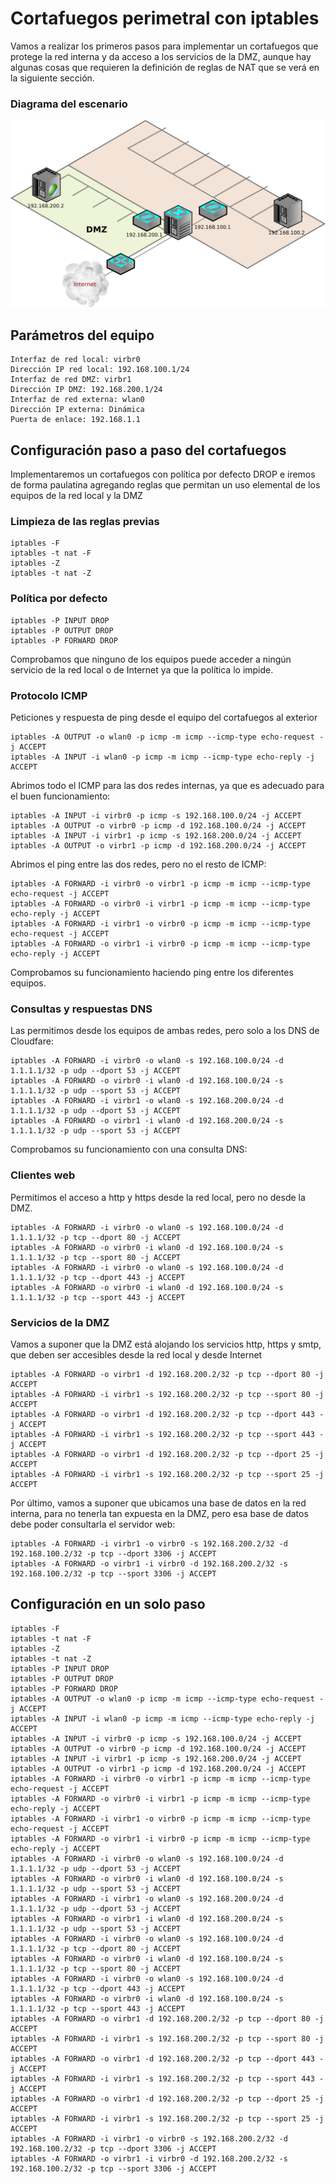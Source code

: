 # Cortafuegos perimetral con iptables

Vamos a realizar los primeros pasos para implementar un cortafuegos
que protege la red interna y da acceso a los servicios de la DMZ,
aunque hay algunas cosas que requieren la definición de reglas de NAT
que se verá en la siguiente sección.

### Diagrama del escenario

![diagrama_escenario](escenario_curso.png)

## Parámetros del equipo

```
Interfaz de red local: virbr0
Dirección IP red local: 192.168.100.1/24
Interfaz de red DMZ: virbr1
Dirección IP DMZ: 192.168.200.1/24
Interfaz de red externa: wlan0
Dirección IP externa: Dinámica
Puerta de enlace: 192.168.1.1
```

## Configuración paso a paso del cortafuegos

Implementaremos un cortafuegos con política por defecto DROP e iremos
de forma paulatina agregando reglas que permitan un uso elemental de
los equipos de la red local y la DMZ

### Limpieza de las reglas previas

```
iptables -F
iptables -t nat -F
iptables -Z
iptables -t nat -Z
```

### Política por defecto

```
iptables -P INPUT DROP
iptables -P OUTPUT DROP
iptables -P FORWARD DROP
```

Comprobamos que ninguno de los equipos puede acceder a ningún servicio
de la red local o de Internet ya que la política lo impide.

### Protocolo ICMP

Peticiones y respuesta de ping desde el equipo del cortafuegos al exterior

```
iptables -A OUTPUT -o wlan0 -p icmp -m icmp --icmp-type echo-request -j ACCEPT
iptables -A INPUT -i wlan0 -p icmp -m icmp --icmp-type echo-reply -j ACCEPT
```

Abrimos todo el ICMP para las dos redes internas, ya que es adecuado
para el buen funcionamiento:

```
iptables -A INPUT -i virbr0 -p icmp -s 192.168.100.0/24 -j ACCEPT
iptables -A OUTPUT -o virbr0 -p icmp -d 192.168.100.0/24 -j ACCEPT
iptables -A INPUT -i virbr1 -p icmp -s 192.168.200.0/24 -j ACCEPT
iptables -A OUTPUT -o virbr1 -p icmp -d 192.168.200.0/24 -j ACCEPT
```

Abrimos el ping entre las dos redes, pero no el resto de ICMP:

```
iptables -A FORWARD -i virbr0 -o virbr1 -p icmp -m icmp --icmp-type echo-request -j ACCEPT
iptables -A FORWARD -o virbr0 -i virbr1 -p icmp -m icmp --icmp-type echo-reply -j ACCEPT
iptables -A FORWARD -i virbr1 -o virbr0 -p icmp -m icmp --icmp-type echo-request -j ACCEPT
iptables -A FORWARD -o virbr1 -i virbr0 -p icmp -m icmp --icmp-type echo-reply -j ACCEPT
```

Comprobamos su funcionamiento haciendo ping entre los diferentes equipos.

### Consultas y respuestas DNS

Las permitimos desde los equipos de ambas redes, pero solo a los DNS
de Cloudfare:

```
iptables -A FORWARD -i virbr0 -o wlan0 -s 192.168.100.0/24 -d 1.1.1.1/32 -p udp --dport 53 -j ACCEPT
iptables -A FORWARD -o virbr0 -i wlan0 -d 192.168.100.0/24 -s 1.1.1.1/32 -p udp --sport 53 -j ACCEPT
iptables -A FORWARD -i virbr1 -o wlan0 -s 192.168.200.0/24 -d 1.1.1.1/32 -p udp --dport 53 -j ACCEPT
iptables -A FORWARD -o virbr1 -i wlan0 -d 192.168.200.0/24 -s 1.1.1.1/32 -p udp --sport 53 -j ACCEPT
```

Comprobamos su funcionamiento con una consulta DNS:

### Clientes web

Permitimos el acceso a http y https desde la red local, pero no desde
la DMZ.

```
iptables -A FORWARD -i virbr0 -o wlan0 -s 192.168.100.0/24 -d 1.1.1.1/32 -p tcp --dport 80 -j ACCEPT
iptables -A FORWARD -o virbr0 -i wlan0 -d 192.168.100.0/24 -s 1.1.1.1/32 -p tcp --sport 80 -j ACCEPT
iptables -A FORWARD -i virbr0 -o wlan0 -s 192.168.100.0/24 -d 1.1.1.1/32 -p tcp --dport 443 -j ACCEPT
iptables -A FORWARD -o virbr0 -i wlan0 -d 192.168.100.0/24 -s 1.1.1.1/32 -p tcp --sport 443 -j ACCEPT
```

### Servicios de la DMZ

Vamos a suponer que la DMZ está alojando los servicios http, https y
smtp, que deben ser accesibles desde la red local y desde Internet

```
iptables -A FORWARD -o virbr1 -d 192.168.200.2/32 -p tcp --dport 80 -j ACCEPT
iptables -A FORWARD -i virbr1 -s 192.168.200.2/32 -p tcp --sport 80 -j ACCEPT
iptables -A FORWARD -o virbr1 -d 192.168.200.2/32 -p tcp --dport 443 -j ACCEPT
iptables -A FORWARD -i virbr1 -s 192.168.200.2/32 -p tcp --sport 443 -j ACCEPT
iptables -A FORWARD -o virbr1 -d 192.168.200.2/32 -p tcp --dport 25 -j ACCEPT
iptables -A FORWARD -i virbr1 -s 192.168.200.2/32 -p tcp --sport 25 -j ACCEPT
```

Por último, vamos a suponer que ubicamos una base de datos en la red
interna, para no tenerla tan expuesta en la DMZ, pero esa base de
datos debe poder consultarla el servidor web:

```
iptables -A FORWARD -i virbr1 -o virbr0 -s 192.168.200.2/32 -d 192.168.100.2/32 -p tcp --dport 3306 -j ACCEPT
iptables -A FORWARD -o virbr1 -i virbr0 -d 192.168.200.2/32 -s 192.168.100.2/32 -p tcp --sport 3306 -j ACCEPT
```

## Configuración en un solo paso


```
iptables -F
iptables -t nat -F
iptables -Z
iptables -t nat -Z
iptables -P INPUT DROP
iptables -P OUTPUT DROP
iptables -P FORWARD DROP
iptables -A OUTPUT -o wlan0 -p icmp -m icmp --icmp-type echo-request -j ACCEPT
iptables -A INPUT -i wlan0 -p icmp -m icmp --icmp-type echo-reply -j ACCEPT
iptables -A INPUT -i virbr0 -p icmp -s 192.168.100.0/24 -j ACCEPT
iptables -A OUTPUT -o virbr0 -p icmp -d 192.168.100.0/24 -j ACCEPT
iptables -A INPUT -i virbr1 -p icmp -s 192.168.200.0/24 -j ACCEPT
iptables -A OUTPUT -o virbr1 -p icmp -d 192.168.200.0/24 -j ACCEPT
iptables -A FORWARD -i virbr0 -o virbr1 -p icmp -m icmp --icmp-type echo-request -j ACCEPT
iptables -A FORWARD -o virbr0 -i virbr1 -p icmp -m icmp --icmp-type echo-reply -j ACCEPT
iptables -A FORWARD -i virbr1 -o virbr0 -p icmp -m icmp --icmp-type echo-request -j ACCEPT
iptables -A FORWARD -o virbr1 -i virbr0 -p icmp -m icmp --icmp-type echo-reply -j ACCEPT
iptables -A FORWARD -i virbr0 -o wlan0 -s 192.168.100.0/24 -d 1.1.1.1/32 -p udp --dport 53 -j ACCEPT
iptables -A FORWARD -o virbr0 -i wlan0 -d 192.168.100.0/24 -s 1.1.1.1/32 -p udp --sport 53 -j ACCEPT
iptables -A FORWARD -i virbr1 -o wlan0 -s 192.168.200.0/24 -d 1.1.1.1/32 -p udp --dport 53 -j ACCEPT
iptables -A FORWARD -o virbr1 -i wlan0 -d 192.168.200.0/24 -s 1.1.1.1/32 -p udp --sport 53 -j ACCEPT
iptables -A FORWARD -i virbr0 -o wlan0 -s 192.168.100.0/24 -d 1.1.1.1/32 -p tcp --dport 80 -j ACCEPT
iptables -A FORWARD -o virbr0 -i wlan0 -d 192.168.100.0/24 -s 1.1.1.1/32 -p tcp --sport 80 -j ACCEPT
iptables -A FORWARD -i virbr0 -o wlan0 -s 192.168.100.0/24 -d 1.1.1.1/32 -p tcp --dport 443 -j ACCEPT
iptables -A FORWARD -o virbr0 -i wlan0 -d 192.168.100.0/24 -s 1.1.1.1/32 -p tcp --sport 443 -j ACCEPT
iptables -A FORWARD -o virbr1 -d 192.168.200.2/32 -p tcp --dport 80 -j ACCEPT
iptables -A FORWARD -i virbr1 -s 192.168.200.2/32 -p tcp --sport 80 -j ACCEPT
iptables -A FORWARD -o virbr1 -d 192.168.200.2/32 -p tcp --dport 443 -j ACCEPT
iptables -A FORWARD -i virbr1 -s 192.168.200.2/32 -p tcp --sport 443 -j ACCEPT
iptables -A FORWARD -o virbr1 -d 192.168.200.2/32 -p tcp --dport 25 -j ACCEPT
iptables -A FORWARD -i virbr1 -s 192.168.200.2/32 -p tcp --sport 25 -j ACCEPT
iptables -A FORWARD -i virbr1 -o virbr0 -s 192.168.200.2/32 -d 192.168.100.2/32 -p tcp --dport 3306 -j ACCEPT
iptables -A FORWARD -o virbr1 -i virbr0 -d 192.168.200.2/32 -s 192.168.100.2/32 -p tcp --sport 3306 -j ACCEPT
```

